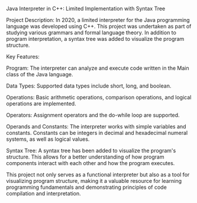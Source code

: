 Java Interpreter in C++: Limited Implementation with Syntax Tree

Project Description:
In 2020, a limited interpreter for the Java programming language was developed using C++. 
This project was undertaken as part of studying various grammars and formal language theory. 
In addition to program interpretation, a syntax tree was added to visualize the program structure.

Key Features:

Program: The interpreter can analyze and execute code written in the Main class of the Java language.

Data Types: Supported data types include short, long, and boolean.

Operations: Basic arithmetic operations, comparison operations, and logical operations are implemented.

Operators: Assignment operators and the do-while loop are supported.

Operands and Constants: The interpreter works with simple variables and constants. Constants can be integers in decimal and hexadecimal numeral systems, as well as logical values.

Syntax Tree: A syntax tree has been added to visualize the program's structure. This allows for a better understanding of how program components interact with each other and how the program executes.

This project not only serves as a functional interpreter but also as a tool for visualizing program structure, making it a valuable resource for learning programming fundamentals and demonstrating principles of code compilation and interpretation.
